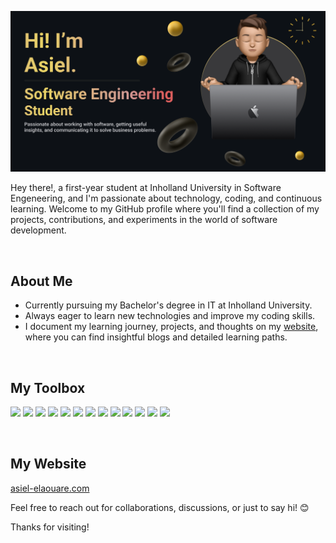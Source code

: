 
![Banner](./banner.png)

Hey there!, a first-year student at Inholland University in Software Engeneering, and I'm passionate about technology, coding, and continuous learning. Welcome to my GitHub profile where you'll find a collection of my projects, contributions, and experiments in the world of software development.

<br>

## About Me

-  Currently pursuing my Bachelor's degree in IT at Inholland University.
-  Always eager to learn new technologies and improve my coding skills.
-  I document my learning journey, projects, and thoughts on my [website](https://asiel-elaouare.com), where you can find insightful blogs and detailed learning paths.

 <br>

 
## My Toolbox

<img width="50px" height="auto" src="https://cdn.jsdelivr.net/gh/devicons/devicon@latest/icons/csharp/csharp-original.svg" /> <img width="50px" height="auto" src="https://cdn.jsdelivr.net/gh/devicons/devicon@latest/icons/python/python-original-wordmark.svg" />
<img width="50px" height="auto" src="https://cdn.jsdelivr.net/gh/devicons/devicon@latest/icons/linux/linux-original.svg" />
<img width="50px" height="auto" src="https://cdn.jsdelivr.net/gh/devicons/devicon@latest/icons/azuresqldatabase/azuresqldatabase-original.svg" />
<img width="50px" height="auto" src="https://cdn.jsdelivr.net/gh/devicons/devicon@latest/icons/azure/azure-original.svg" />
<img width="50px" height="auto" src="https://cdn.jsdelivr.net/gh/devicons/devicon@latest/icons/unifiedmodelinglanguage/unifiedmodelinglanguage-original.svg" />
<img width="50px" height="auto" src="https://cdn.jsdelivr.net/gh/devicons/devicon@latest/icons/javascript/javascript-original.svg" />
<img width="50px" height="auto" src="https://cdn.jsdelivr.net/gh/devicons/devicon@latest/icons/html5/html5-original-wordmark.svg" />
<img width="50px" height="auto" src="https://cdn.jsdelivr.net/gh/devicons/devicon@latest/icons/css3/css3-original-wordmark.svg" />
<img width="50px" height="auto" src="https://cdn.jsdelivr.net/gh/devicons/devicon@latest/icons/bootstrap/bootstrap-original.svg" />
<img width="50px" height="auto" src="https://cdn.jsdelivr.net/gh/devicons/devicon@latest/icons/react/react-original-wordmark.svg" />
<img width="50px" height="auto" src="https://cdn.jsdelivr.net/gh/devicons/devicon@latest/icons/jquery/jquery-original-wordmark.svg" />
<img width="50px" height="auto" src="https://cdn.jsdelivr.net/gh/devicons/devicon@latest/icons/figma/figma-original.svg" />

<br>

## My Website

[asiel-elaouare.com ](https://asiel-elaouare.com)





Feel free to reach out for collaborations, discussions, or just to say hi! 😊

Thanks for visiting!


